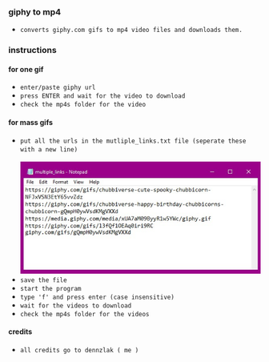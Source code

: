 ### giphy to mp4
- `converts giphy.com gifs to mp4 video files and downloads them.`

### instructions
#### for one gif
- `enter/paste giphy url`
- `press ENTER and wait for the video to download`
- `check the mp4s folder for the video`
#### for mass gifs
- `put all the urls in the mutliple_links.txt file (seperate these with a new line)`
<br></br>
<img src="links.jpg"></img>
- `save the file`
- `start the program`
- `type 'f' and press enter (case insensitive)`
- `wait for the videos to download`
- `check the mp4s folder for the videos`

#### credits
- `all credits go to dennzlak ( me )`
